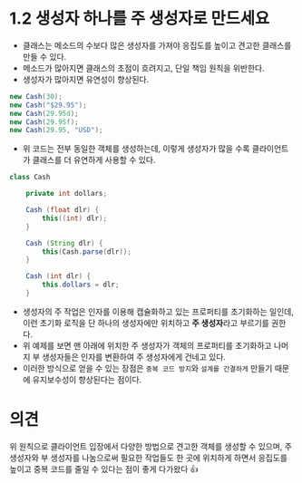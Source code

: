 # 1.2 생성자 하나를 주 생성자로 만드세요
- 클래스는 메소드의 수보다 많은 생성자를 가져야 응집도를 높이고 견고한 클래스를 만들 수 있다.
- 메소드가 많아지면 클래스의 초점이 흐려지고, 단일 책임 원칙을 위반한다.
- 생성자가 많아지면 유연성이 향상된다.
```java
new Cash(30);
new Cash("$29.95");
new Cash(29.95d);
new Cash(29.95f);
new Cash(29.95, "USD");
```
- 위 코드는 전부 동일한 객체를 생성하는데, 이렇게 생성자가 많을 수록 클라이언트가 클래스를 더 유연하게 사용할 수 있다.
```java
class Cash

    private int dollars;

    Cash (float dlr) {
        this((int) dlr);
    }

    Cash (String dlr) {
        this(Cash.parse(dlr));
    }

    Cash (int dlr) {
        this.dollars = dlr;
    }
```
- 생성자의 주 작업은 인자를 이용해 캡슐화하고 있는 프로퍼티를 초기화하는 일인데, 이런 초기화 로직을 단 하나의 생성자에만 위치하고 **주 생성자**라고 부르기를 권한다.
- 위 예제를 보면 맨 아래에 위치한 주 생성자가 객체의 프로퍼티를 초기화하고 나머지 부 생성자들은 인자를 변환하여 주 생성자에게 건네고 있다.
- 이러한 방식으로 얻을 수 있는 장점은 `중복 코드 방지`와 `설계를 간결하게` 만들기 때문에 유지보수성이 향상된다는 점이다.


# 의견
위 원칙으로 클라이언트 입장에서 다양한 방법으로 견고한 객체를 생성할 수 있으며, 주 생성자와 부 생성자를 나눔으로써 필요한 작업들도 한 곳에 위치하게 하면서 응집도를 높이고 중복 코드를 줄일 수 있다는 점이 좋게 다가왔다 👍 